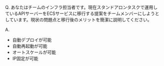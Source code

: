 Q. あなたはチームのインフラ担当者です。現在スタンドアロンタスクで運用しているAPIサーバーをECSサービスに移行する提案をチームメンバーにしようとしています。現状の問題点と移行後のメリットを簡潔に説明してください。

A. 
- 自動デプロイが可能
- 自動再起動が可能
- オートスケールが可能
- IP固定が可能